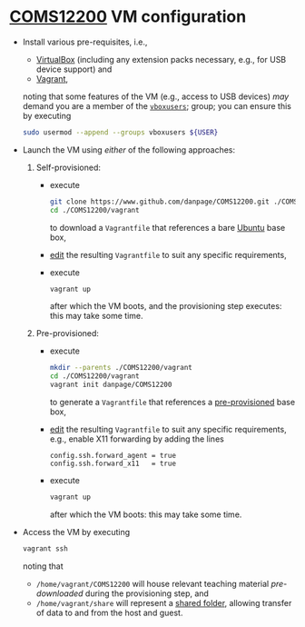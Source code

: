 # [COMS12200](https://www.bris.ac.uk/unit-programme-catalogue/UnitDetails.jsa?unitCode=COMS12200) VM configuration

<!--- -------------------------------------------------------------------- --->

- Install various pre-requisites, i.e.,

  - [VirtualBox](https://www.virtualbox.org)
    (including any extension packs necessary, e.g., for USB device support)
    and
  - [Vagrant](https://www.vagrantup.com),

  noting that
  some features of the VM
  (e.g., access to USB devices)
  *may* demand you are a member of the
  [`vboxusers`](https://www.virtualbox.org/manual/ch02.html#install-linux-vboxusers);
  group; you can ensure this by executing

  ```sh
  sudo usermod --append --groups vboxusers ${USER}
  ```

- Launch the VM using *either* of the following approaches:

  1. Self-provisioned:

     - execute

       ```sh
       git clone https://www.github.com/danpage/COMS12200.git ./COMS12200
       cd ./COMS12200/vagrant
       ```

       to 
       download
       a `Vagrantfile` 
       that references a
       bare [Ubuntu](https://app.vagrantup.com/ubuntu/boxes/bionic64)
       base box,

     - [edit](https://www.vagrantup.com/docs/vagrantfile) 
       the resulting `Vagrantfile` to suit any specific requirements,

     - execute 

       ```sh
       vagrant up
       ```

       after which the VM boots, and the provisioning step executes:
       this may take some time.

  2. Pre-provisioned:

     - execute

       ```sh
       mkdir --parents ./COMS12200/vagrant
       cd ./COMS12200/vagrant
       vagrant init danpage/COMS12200
       ```

       to 
       generate
       a `Vagrantfile`
       that references a
       [pre-provisioned](https://app.vagrantup.com/danpage/boxes/COMS12200)
       base box,

     - [edit](https://www.vagrantup.com/docs/vagrantfile) 
       the resulting `Vagrantfile` to suit any specific requirements,
       e.g., enable X11 forwarding by adding the lines

       ```
       config.ssh.forward_agent = true
       config.ssh.forward_x11   = true
       ```

     - execute

       ```sh
       vagrant up
       ```

       after which the VM boots:
       this may take some time.

- Access the VM 
  by executing

  ```sh
  vagrant ssh
  ```

  noting that

  - `/home/vagrant/COMS12200`
    will house
    relevant teaching material *pre-downloaded* during the provisioning step,
    and
  - `/home/vagrant/share`
    will represent
    a 
    [shared folder](https://www.virtualbox.org/manual/ch04.html#sharedfolders), 
    allowing transfer of data to and from the host and guest.

<!--- -------------------------------------------------------------------- --->
